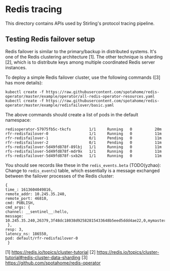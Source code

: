 # Redis tracing

This directory contains APIs used by Stirling's protocol tracing pipeline.

## Testing Redis failover setup

Redis failover is similar to the primary/backup in distributed systems. It's one of the Redis
clustering architecture [1]. The other technique is sharding [2], which is to distribute keys among
multiple coordinated Redis server instances.

To deploy a simple Redis failover cluster, use the following commands ([3] has more details):

```shell
kubectl create -f https://raw.githubusercontent.com/spotahome/redis-operator/master/example/operator/all-redis-operator-resources.yaml
kubectl create -f https://raw.githubusercontent.com/spotahome/redis-operator/master/example/redisfailover/basic.yaml
```

The above commands should create a list of pods in the default namespace:

```shell
redisoperator-57975fb5c-tkcfs        1/1     Running   0          20m
rfr-redisfailover-0                  1/1     Running   0          11m
rfr-redisfailover-1                  0/1     Pending   0          11m
rfr-redisfailover-2                  0/1     Pending   0          11m
rfs-redisfailover-5d49fd878f-89lbj   1/1     Running   0          11m
rfs-redisfailover-5d49fd878f-mdr9x   1/1     Running   0          11m
rfs-redisfailover-5d49fd878f-sxb2m   1/1     Running   0          11m
```

You should see records like these in the `redis_events.beta` (TODO(yzhao): Change to `redis_events`)
table, which essentially is a message exchanged between the failover processes of the Redis cluster:

```shell
{
time_: 1613604049816,
remote_addr: 10.245.35.240,
remote_port: 46810,
cmd: PUBLISH,
cmd_args: {
channel: __sentinel__:hello,
message: 10.245.35.240,26379,3f48dc18038d92582815433648b5eed5ddd4ae22,0,mymaster,10.245.35.243,6379,0
 },
resp: 3,
latency_ns: 186550,
pod: default/rfr-redisfailover-0
 }
```

[1] https://redis.io/topics/cluster-tutorial
[2] https://redis.io/topics/cluster-tutorial#redis-cluster-data-sharding
[3] https://github.com/spotahome/redis-operator
